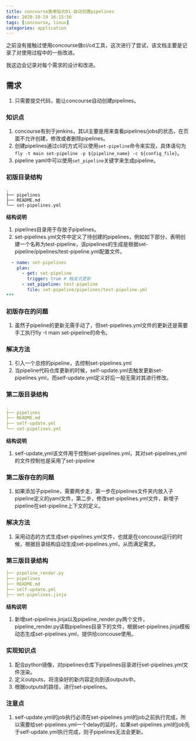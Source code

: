 ```yaml
---
title: concourse食用指北01-自动创建pipelines
date: 2020-10-19 16:15:56
tags: [concourse, linux]
categories: application
---
```


之前没有接触过使用concourse做ci/cd工具，这次进行了尝试，该文档主要是记录了对使用过程中的一些改进。

我这边会记录对每个需求的设计和改进。

## 需求
1. 只需要提交代码，能让concourse自动创建pipelines。

### 知识点
1. concourse有别于jenkins，其UI主要是用来查看pipelines/jobs的状态，在页面不允许创建，修改或者删除pipelines。
2. 创建pipelines通过cli的方式可以使用`set-pipeline`命令来实现，具体语句为`fly -t main set-pipeline -p ${pipeline_name} -c ${config_file}`。
3. pipeline yaml中可以使用`set_pipeline`关键字来生成pipeline。

### 初版目录结构

```shell
.
├── pipelines
├── README.md
└── set-pipelines.yml

```
**结构说明**
1. pipelines目录用于存放子pipelines。
2. set-pipelines.yml文件中定义了待创建的pipelines，例如如下部分，表明创建一个名称为test-pipeline，该pipelines的生成是根据set-pipeline/pipelines/test-pipeline.yml配置文件。

```yaml
  - name: set-pipelines
    plan:
      - get: set-pipeline
        trigger: true # 触发式更新
      - set_pipeline: test-pipeline
        file: set-pipeline/pipelines/test-pipeline.yml
***
```

### 初版存在的问题
1. 虽然子pipeline的更新无需手动了，但set-pipelines.yml文件的更新还是需要手工执行fly -t main set-pipeline的命令。

### 解决方法
1. 引入一个总控的pipeline，去控制set-pipelines.yml
2. 当pipeline代码仓库更新的时候，self-update.yml去触发更新set-pipelines.yml，而self-update.yml定义好后一般无需对其进行修改。

### 第二版目录结构
```yaml
.
├── pipelines
├── README.md
├── self-update.yml
└── set-pipelines.yml

```
**结构说明**
1. self-update,yml该文件用于控制set-pipelines.yml，其对set-pipelines,yml的文件控制也是采用了set-pipeline

### 第二版存在的问题
1. 如果添加子pipeline，需要两步走，第一步在pipelines文件夹内放入子pipeline定义的yaml文件，第二步，修改set-pipelines.yml文件，新增子pipeline在set-pipeline上下文的定义。

### 解决方法
1. 采用动态的方式生成set-pipelines.yml文件，也就是在concouse运行的时候，根据目录结构自动生成set-pipelines.yml，从而满足需求。

### 第三版目录结构

```yaml
├── pipeline_render.py
├── pipelines
├── README.md
├── self-update.yml
├── set-pipelines.jinja
```

**结构说明**
1. 新增set-pipelines.jinja以及pipeline_render.py两个文件，pipeline_render.py读取pipelines目录下的文件，根据set-pipelines.jinja模板动态生成set-pipelines.yml，提供给concouse使用。

### 实现知识点
1. 配合python镜像，对pipelines仓库下pipelines目录进行set-pipelines.yml文件渲染。
2. 定义outputs，将渲染好的新内容定向到该outputs中。
3. 根据outputs的路径，进行set-pipelines。

### 注意点
1. self-update.yml的job执行必须在set-pipelines.yml的job之前执行完成，所以需要给set-pipelines.yml一个delay的延时，如果set-pipelines.yml的job先于self-update.yml执行完成，则子pipelines无法会更新。


